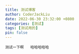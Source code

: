 ```yaml
---
title: 测试博客
author: CoderJackLiu
date: 2022-06-30 23:32:00 +0800
categories: [测试]
tags: [测试用的]
pin: false
---
```

    测试一下啊   哈哈哈哈哈

